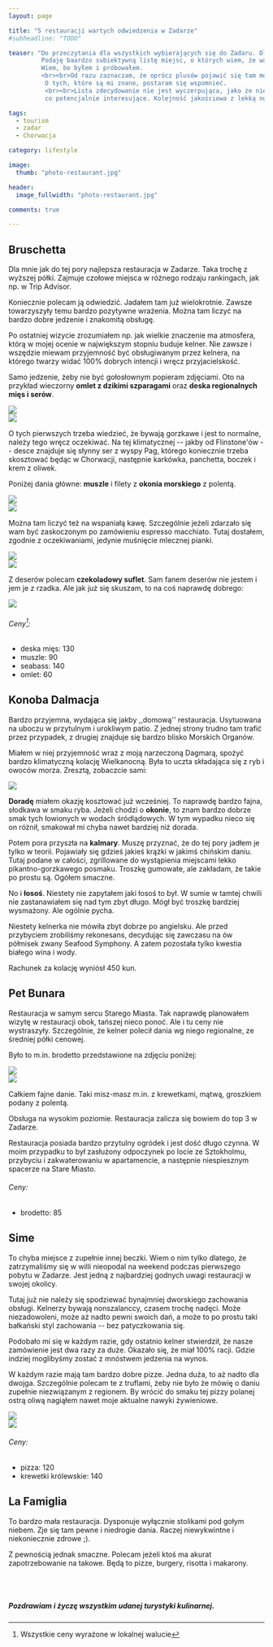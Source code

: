 ```yaml
---
layout: page

title: "5 restauracji wartych odwiedzenia w Zadarze"
#subheadline: "TODO"

teaser: "Do przeczytania dla wszystkich wybierających się do Zadaru. Dla niewtajemniczonych dodam, że to w Chorwacji ;)
         Podaję baardzo subiektywną listę miejsc, o których wiem, że warto w nich coś zjeść.
         Wiem, bo byłem i próbowałem.
         <br><br>Od razu zaznaczam, że oprócz plusów pojawić się tam mogą też minusy.
          O tych, które są mi znane, postaram się wspomnieć.
          <br><br>Lista zdecydowanie nie jest wyczerpująca, jako że nie odwiedziłem jeszcze wszystkiego,
          co potencjalnie interesujące. Kolejność jakościowa z lekką nutką losowości. Zaczynamy!"

tags:
  - tourism
  - zadar
  - Chorwacja

category: lifestyle

image:
  thumb: "photo-restaurant.jpg"

header:
  image_fullwidth: "photo-restaurant.jpg"

comments: true

---
```


## Bruschetta

Dla mnie jak do tej pory najlepsza restauracja w Zadarze. Taka trochę z wyższej półki.
Zajmuje czołowe miejsca w różnego rodzaju rankingach, jak np. w Trip Advisor.

Koniecznie polecam ją odwiedzić. Jadałem tam już wielokrotnie. Zawsze towarzyszyły temu bardzo pozytywne wrażenia.
Można tam liczyć na bardzo dobre jedzenie i znakomitą obsługę.

Po ostatniej wizycie zrozumiałem np. jak wielkie znaczenie ma atmosfera, którą w mojej ocenie w największym
stopniu buduje kelner. Nie zawsze i wszędzie miewam przyjemność być obsługiwanym przez kelnera,
na którego twarzy widać 100% dobrych intencji i wręcz przyjacielskość.

Samo jedzenie, żeby nie być gołosłownym popieram zdjęciami. Oto na przykład
wieczorny **omlet z dzikimi szparagami** oraz **deska regionalnych mięs i serów**.


<div class="row t30 b30">
  <div class="large-6 columns">
    <img src="/images/zadar/IMG_3823.jpg">
  </div>
  <div class="large-6 columns">
    <img src="/images/zadar/IMG_4017.jpg">
  </div>
</div>

O tych pierwszych trzeba wiedzieć, że bywają gorzkawe i jest to normalne, należy tego wręcz oczekiwać.
Na tej klimatycznej -- jakby od Flinstone'ów -- desce znajduje się słynny ser z wyspy Pag, którego
koniecznie trzeba skosztować będąc w Chorwacji, następnie karkówka, panchetta, boczek i krem z oliwek.

Poniżej dania główne: **muszle** i filety z **okonia morskiego** z polentą.

<div class="row t30 b30">
  <div class="large-6 columns">
    <img src="/images/zadar/IMG_4053.jpg">
  </div>
  <div class="large-6 columns">
    <img src="/images/zadar/IMG_4051.jpg">
  </div>
</div>

Można tam liczyć też na wspaniałą kawę. Szczególnie jeżeli zdarzało się wam być zaskoczonym
po zamówieniu espresso macchiato. Tutaj dostałem, zgodnie z oczekiwaniami, jedynie muśnięcie mlecznej pianki.

<div class="row t30 b30">
  <div class="large-6 columns">
    <img src="/images/zadar/IMG_4024.jpg">
  </div>
  <div class="large-6 columns">
    <img src="/images/zadar/IMG_4018.jpg">
  </div>
</div>

Z deserów polecam **czekoladowy suflet**. Sam fanem deserów nie jestem i jem je z rzadka. Ale jak już się skuszam,
 to na coś naprawdę dobrego:

<div class="t30 b30">
<img src="/images/zadar/IMG_4052_2.jpg">
</div>

###### Ceny[^ceny]:

- deska mięs: 130
- muszle: 90
- seabass: 140
- omlet: 60

## Konoba Dalmacja

Bardzo przyjemna, wydająca się jakby ,,domową'' restauracja. Usytuowana na uboczu w przytulnym i urokliwym patio.
Z jednej strony trudno tam trafić przez przypadek, z drugiej znajduje się bardzo blisko Morskich Organów.

Miałem w niej przyjemność wraz z moją narzeczoną Dagmarą, spożyć bardzo klimatyczną kolację Wielkanocną.
Była to uczta składająca się z ryb i owoców morza. Zresztą, zobaczcie sami:

  <div class="t30 b30">
    <img src="/images/zadar/IMG_8482.jpg">
  </div>

**Doradę** miałem okazję kosztować już wcześniej. To naprawdę bardzo fajna, słodkawa w smaku ryba.
Jeżeli chodzi o **okonie**, to znam bardzo dobrze smak tych łowionych w wodach śródlądowych.
W tym wypadku nieco się on różnił, smakował mi chyba nawet bardziej niż dorada.

Potem pora przyszła na **kalmary**. Muszę przyznać, że do tej pory jadłem je tylko w teorii.
Pojawiały się gdzieś jakieś krążki w jakimś chińskim daniu. Tutaj podane w całości, zgrillowane
do wystąpienia miejscami lekko pikantno-gorzkawego posmaku. Troszkę gumowate, ale zakładam, że takie po prostu są.
Ogółem smaczne.

No i **łosoś**. Niestety nie zapytałem jaki łosoś to był. W sumie w tamtej chwili nie zastanawiałem się nad tym zbyt długo.
 Mógł być troszkę bardziej wysmażony. Ale ogólnie pycha.

Niestety kelnerka nie mówiła zbyt dobrze po angielsku. Ale przed przybyciem zrobiliśmy rekonesans,
decydując się zawczasu na ów półmisek zwany Seafood Symphony.
A zatem pozostała tylko kwestia białego wina i wody.

Rachunek za kolację wyniósł 450 kun.

## Pet Bunara

Restauracja w samym sercu Starego Miasta. Tak naprawdę planowałem wizytę w restauracji obok,
tańszej nieco ponoć. Ale i tu ceny nie wystraszyły. Szczególnie, że kelner polecił
 dania wg niego regionalne, ze średniej półki cenowej.

 Było to m.in. brodetto przedstawione na zdjęciu poniżej:

<div class="row t30 b30">
  <div class="large-6 columns">
    <img src="/images/zadar/IMG_4056.jpg">
  </div>
  <div class="large-6 columns">
    <img src="/images/zadar/IMG_4055.jpg">
  </div>
</div>

Całkiem fajne danie. Taki misz-masz m.in. z krewetkami, mątwą, groszkiem podany z polentą.

Obsługa na wysokim poziomie. Restauracja zalicza się bowiem do top 3 w Zadarze.

Restauracja posiada bardzo przytulny ogródek i jest dość długo czynna. W moim przypadku
to był zasłużony odpoczynek po locie ze Sztokholmu, przybyciu i zakwaterowaniu w apartamencie,
a następnie niespiesznym spacerze na Stare Miasto.

###### Ceny:

- brodetto: 85

## Sime

To chyba miejsce z zupełnie innej beczki. Wiem o nim tylko dlatego, że zatrzymaliśmy się w willi
nieopodal na weekend podczas pierwszego pobytu w Zadarze. Jest jedną z najbardziej godnych uwagi
restauracji w swojej okolicy.

Tutaj już nie należy się spodziewać bynajmniej dworskiego zachowania obsługi. Kelnerzy bywają nonszalanccy,
czasem trochę nadęci. Może niezadowoleni, może aż nadto pewni swoich dań, a może to po prostu taki
bałkański styl zachowania -- bez patyczkowania się.

Podobało mi się w każdym razie, gdy ostatnio kelner stwierdził, że nasze zamówienie jest dwa razy za duże.
Okazało się, że miał 100% racji. Gdzie indziej moglibyśmy zostać z mnóstwem jedzenia na wynos.

W każdym razie mają tam bardzo dobre pizze. Jedna duża, to aż nadto dla dwojga.
Szczególnie polecam te z truflami, żeby nie było że mówię o daniu zupełnie niezwiązanym z regionem.
By wrócić do smaku tej pizzy polanej ostrą oliwą nagiąłem nawet moje aktualne nawyki żywieniowe.

<div class="row t30 b30">
  <div class="large-6 columns">
    <img src="/images/zadar/IMG_4081.JPG">
  </div>
  <div class="large-6 columns">
    <img src="/images/zadar/IMG_4082.JPG">
  </div>
</div>

###### Ceny:

- pizza: 120
- krewetki królewskie: 140

## La Famiglia

To bardzo mała restauracja. Dysponuje wyłącznie stolikami pod gołym niebem. Zje się tam
pewne i niedrogie dania. Raczej niewykwintne i niekoniecznie zdrowe ;).

Z pewnością jednak smaczne. Polecam jeżeli ktoś ma akurat zapotrzebowanie na takowe. Będą to pizze, burgery, risotta i makarony.

<br><br>

##### *Pozdrawiam i życzę wszystkim udanej turystyki kulinarnej.*


[^ceny]: Wszystkie ceny wyrażone w lokalnej walucie

